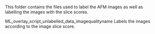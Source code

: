 This folder contains the files used to label the AFM images as well as labelling the images with the slice scores. 


ML_overlay_script_unlabelled_data_imagequalityname Labels the images according to the image slice score. 
